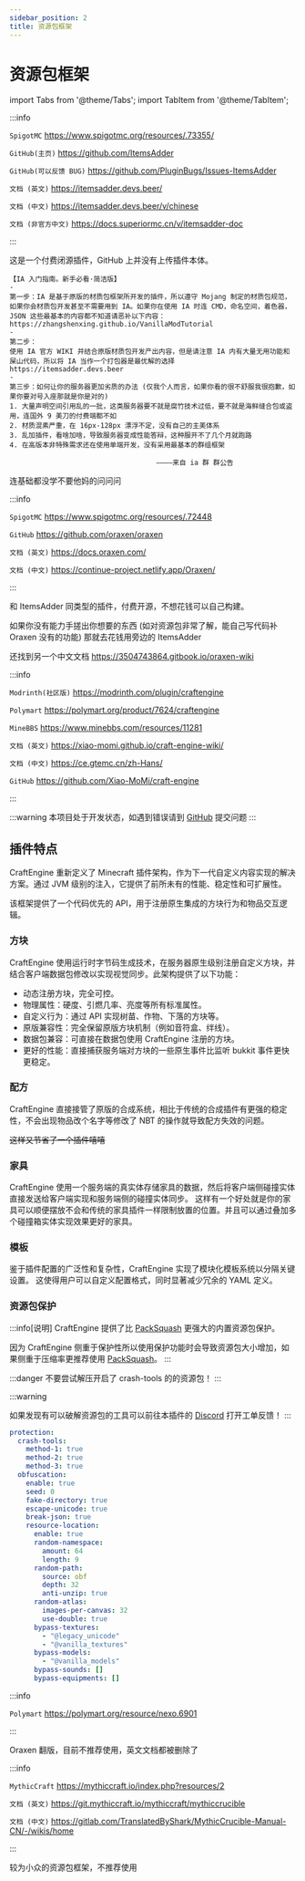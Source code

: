 ```yaml
---
sidebar_position: 2
title: 资源包框架
---
```


# 资源包框架

import Tabs from '@theme/Tabs';
import TabItem from '@theme/TabItem';

<Tabs queryString="ff">
<TabItem value="ia" label="ItemsAdder">

:::info

`SpigotMC` https://www.spigotmc.org/resources/.73355/

`GitHub(主页)` https://github.com/ItemsAdder

`GitHub(可以反馈 BUG)` https://github.com/PluginBugs/Issues-ItemsAdder

`文档 (英文)` https://itemsadder.devs.beer/

`文档 (中文)` https://itemsadder.devs.beer/v/chinese

`文档 (非官方中文)` https://docs.superiormc.cn/v/itemsadder-doc

:::

这是一个付费闭源插件，GitHub 上并没有上传插件本体。

```text
【IA 入门指南。新手必看·简洁版】
-
第一步：IA 是基于原版的材质包框架所开发的插件，所以遵守 Mojang 制定的材质包规范，如果你会材质包开发甚至不需要用到 IA。如果你在使用 IA 时连 CMD，命名空间，着色器，JSON 这些最基本的内容都不知道请恶补以下内容：
https://zhangshenxing.github.io/VanillaModTutorial
-
第二步：
使用 IA 官方 WIKI 并结合原版材质包开发产出内容，但是请注意 IA 内有大量无用功能和屎山代码，所以将 IA 当作一个打包器是最优解的选择
https://itemsadder.devs.beer
-
第三步：如何让你的服务器更加劣质的办法 (仅我个人而言，如果你看的很不舒服我很抱歉，如果你要对号入座那就是你是对的)
1. 大量声明空间引用乱的一批，这类服务器要不就是腐竹技术过低，要不就是海鲜缝合包或盗用，连国外 9 美刀的付费端都不如
2. 材质混素严重，在 16px-128px 漂浮不定，没有自己的主美体系
3. 乱加插件，看啥加啥，导致服务器变成性能答辩，这种服开不了几个月就跑路
4. 在高版本非特殊需求还在使用单端开发，没有采用最基本的群组框架

                                    ————来自 ia 群 群公告
```

连基础都没学不要他妈的问问问

</TabItem>
<TabItem value="orx" label="Oraxen">

:::info

`SpigotMC` https://www.spigotmc.org/resources/.72448

`GitHub` https://github.com/oraxen/oraxen

`文档 (英文)` https://docs.oraxen.com/

`文档 (中文)` https://continue-project.netlify.app/Oraxen/

:::

和 ItemsAdder 同类型的插件，付费开源，不想花钱可以自己构建。

如果你没有能力手搓出你想要的东西 (如对资源包非常了解，能自己写代码补 Oraxen 没有的功能) 那就去花钱用旁边的 ItemsAdder

还找到另一个中文文档 https://3504743864.gitbook.io/oraxen-wiki

</TabItem>

<TabItem value="ce" label="CraftEngine">

:::info

`Modrinth(社区版)` https://modrinth.com/plugin/craftengine

`Polymart` https://polymart.org/product/7624/craftengine

`MineBBS` https://www.minebbs.com/resources/11281

`文档 (英文)` https://xiao-momi.github.io/craft-engine-wiki/

`文档 (中文)` https://ce.gtemc.cn/zh-Hans/

`GitHub` https://github.com/Xiao-MoMi/craft-engine

:::

:::warning
本项目处于开发状态，如遇到错误请到 [GitHub](https://github.com/Xiao-MoMi/craft-engine/issues) 提交问题
:::

## 插件特点

CraftEngine 重新定义了 Minecraft 插件架构，作为下一代自定义内容实现的解决方案。通过 JVM 级别的注入，它提供了前所未有的性能、稳定性和可扩展性。

该框架提供了一个代码优先的 API，用于注册原生集成的方块行为和物品交互逻辑。

### 方块

CraftEngine 使用运行时字节码生成技术，在服务器原生级别注册自定义方块，并结合客户端数据包修改以实现视觉同步。此架构提供了以下功能：

- 动态注册方块，完全可控。
- 物理属性：硬度、引燃几率、亮度等所有标准属性。
- 自定义行为：通过 API 实现树苗、作物、下落的方块等。
- 原版兼容性：完全保留原版方块机制（例如音符盒、绊线）。
- 数据包兼容：可直接在数据包使用 CraftEngine 注册的方块。
- 更好的性能：直接捕获服务端对方块的一些原生事件比监听 bukkit 事件更快更稳定。

### 配方

CraftEngine 直接接管了原版的合成系统，相比于传统的合成插件有更强的稳定性，不会出现物品改个名字等修改了 NBT 的操作就导致配方失效的问题。

~~这样又节省了一个插件嘻嘻~~

### 家具

CraftEngine 使用一个服务端的真实体存储家具的数据，然后将客户端侧碰撞实体直接发送给客户端实现和服务端侧的碰撞实体同步。
这样有一个好处就是你的家具可以顺便摆放不会和传统的家具插件一样限制放置的位置。并且可以通过叠加多个碰撞箱实体实现效果更好的家具。

### 模板

鉴于插件配置的广泛性和复杂性，CraftEngine 实现了模块化模板系统以分隔关键设置。
这使得用户可以自定义配置格式，同时显著减少冗余的 YAML 定义。

### 资源包保护

:::info[说明]
CraftEngine 提供了比 [PackSquash](/Java/process/maintenance/resourcepack/compress) 更强大的内置资源包保护。

因为 CraftEngine 侧重于保护性所以使用保护功能时会导致资源包大小增加，如果侧重于压缩率更推荐使用 [PackSquash](/Java/process/maintenance/resourcepack/compress)。
:::

:::danger
不要尝试解压开启了 crash-tools 的的资源包！
:::

:::warning

如果发现有可以破解资源包的工具可以前往本插件的 [Discord](https://discord.gg/WVKdaUPR3S) 打开工单反馈！
:::

```yaml title="推荐配置"
protection:
  crash-tools:
    method-1: true
    method-2: true
    method-3: true
  obfuscation:
    enable: true
    seed: 0
    fake-directory: true
    escape-unicode: true
    break-json: true
    resource-location:
      enable: true
      random-namespace:
        amount: 64
        length: 9
      random-path:
        source: obf
        depth: 32
        anti-unzip: true
      random-atlas:
        images-per-canvas: 32
        use-double: true
      bypass-textures:
        - "@legacy_unicode"
        - "@vanilla_textures"
      bypass-models:
        - "@vanilla_models"
      bypass-sounds: []
      bypass-equipments: []
```

</TabItem>

<TabItem value="nexo" label="Nexo">

:::info

`Polymart` https://polymart.org/resource/nexo.6901

:::

Oraxen 翻版，目前不推荐使用，英文文档都被删除了

</TabItem>
<TabItem value="Crucible" label="Crucible">

:::info

`MythicCraft` https://mythiccraft.io/index.php?resources/2

`文档 (英文)` https://git.mythiccraft.io/mythiccraft/mythiccrucible

`文档 (中文)` https://gitlab.com/TranslatedByShark/MythicCrucible-Manual-CN/-/wikis/home

:::

较为小众的资源包框架，不推荐使用

</TabItem>
</Tabs>
